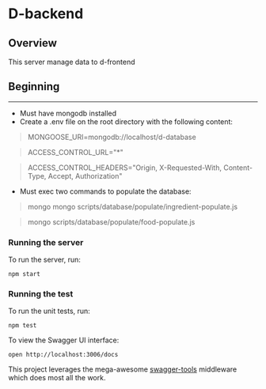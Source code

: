 # D-backend

## Overview
This server manage data to d-frontend

## Beginning
---
* Must have mongodb installed
* Create a .env file on the root directory with the following content:	

> MONGOOSE_URI=mongodb://localhost/d-database

> ACCESS_CONTROL_URL="*"

> ACCESS_CONTROL_HEADERS="Origin, X-Requested-With, Content-Type, Accept, Authorization"

* Must exec two commands to populate the database:
> mongo mongo scripts/database/populate/ingredient-populate.js

> mongo scripts/database/populate/food-populate.js 


### Running the server
To run the server, run:

```
npm start
```
### Running the test
To run the unit tests, run:

```
npm test
```

To view the Swagger UI interface:

```
open http://localhost:3006/docs
```

This project leverages the mega-awesome [swagger-tools](https://github.com/apigee-127/swagger-tools) middleware which does most all the work.
